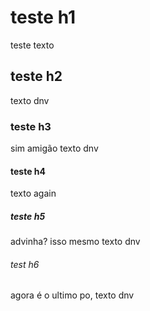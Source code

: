 # teste h1

teste texto

## teste h2

texto dnv

### teste h3

sim amigão texto dnv

#### teste h4

texto again

##### teste h5

advinha? isso mesmo texto dnv

###### test h6

agora é o ultimo po, texto dnv
